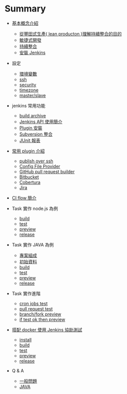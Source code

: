 Summary
=======

-	[基本概念介紹](basic/README.md)

	-	[從豐田式生產( lean producton )理解持續整合的目的](basic/lean.md)
	-	[敏捷式開發](basic/agile.md)
	-	[持續整合](basic/continuous-integration.md)
	-	[安裝 Jenkins](basic/install.md)

-	設定

	-	[環境變數](setup/env.md)
	-	[ssh](setup/ssh.md)
	-	[security](setup/security.md)
	-	[timezone](setup/timezone.md)
	-	[master/slave](setup/master-slave.md)

-	jenkins 常用功能

	-	[build archive](common/build-archive.md)
	-	[Jenkins API 使用簡介](common/api.md)
	-	[Plugin 安裝](common/plugin.md)
	-	[Subversion 整合](common/subversion.md)
	-	[JUnit 報表](common/test-report.md)

-	[常用 plugin 介紹](plugin/README.md)

	-	[publish over ssh](plugin/publish-over-ssh.md)
	-	[Config File Provider](plugin/config-file-provider.md)
	-	[GitHub pull request builder](plugin/github_pull_request_builder.md)
	-	[Bitbucket](plugin/bitbucket.md)
	-	[Cobertura](plugin/cobertura.md)
	-	[Jira](plugin/jira.md)

-	[CI flow 簡介](task/flow.md)

-	Task 實作 node.js 為例

	-	[build](task/nodejs/build.md)
	-	[test](task/nodejs/test.md)
	-	[preview](task/nodejs/preview.md)
	-	[release](task/nodejs/release.md)

-	Task 實作 JAVA 為例

	-	[專案組成](task/java/project.md)
	-	[初始資料](task/java/inital.md)
	-	[build](task/java/build.md)
	-	[test](task/java/test.md)
	-	[preview](task/java/preview.md)
	-	[release](task/java/release.md)

-	Task 實作進階

	-	[cron jobs test](task/cron_test.md)
	-	[pull request test](task/pr_test.md)
	-	[branch/fork preview](task/branch_fork_preview.md)
	-	[if test ok then preview](task/if_test_ok_then_preview.md)

-	[搭配 docker 使用 Jenkins 協助測試](withDocker/README.md)

	-	[install](withDocker/install.md)
	-	[build](withDocker/build.md)
	-	[test](withDocker/test.md)
	-	[preview](withDocker/preview.md)
	-	[release](withDocker/release.md)

-	Q & A

	-	[一般問題](QA/general.md)
	-	[JAVA](QA/java.md)
